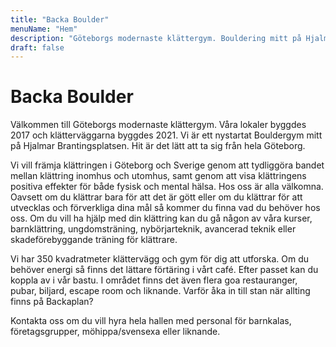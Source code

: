 ```yaml
---
title: "Backa Boulder"
menuName: "Hem"
description: "Göteborgs modernaste klättergym. Bouldering mitt på Hjalmar Brantingsplatsen."
draft: false
---
```


# Backa Boulder

Välkommen till Göteborgs modernaste klättergym. Våra lokaler byggdes 2017 och klätterväggarna byggdes 2021. Vi är ett nystartat Bouldergym mitt på Hjalmar Brantingsplatsen. Hit är det lätt att ta sig från hela Göteborg. 

Vi vill främja klättringen i Göteborg och Sverige genom att tydliggöra bandet mellan klättring inomhus och utomhus, samt genom att visa klättringens positiva effekter för både fysisk och mental hälsa. Hos oss är alla välkomna. Oavsett om du klättrar bara för att det är gött eller om du klättrar för att utvecklas och förverkliga dina mål så kommer du finna vad du behöver hos oss. Om du vill ha hjälp med din klättring kan du gå någon av våra kurser, barnklättring, ungdomsträning, nybörjarteknik, avancerad teknik eller skadeförebyggande träning för klättrare.

Vi har 350 kvadratmeter klättervägg och gym för dig att utforska. Om du behöver energi så finns det lättare förtäring i vårt café. Efter passet kan du koppla av i vår bastu. I området finns det även flera goa restauranger, pubar, biljard, escape room och liknande. Varför åka in till stan när allting finns på Backaplan?

Kontakta oss om du vill hyra hela hallen med personal för barnkalas, företagsgrupper, möhippa/svensexa eller liknande.

